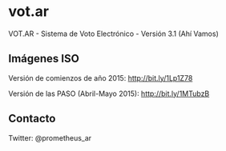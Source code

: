 # vot.ar

VOT.AR - Sistema de Voto Electrónico - Versión 3.1 (Ahí Vamos)

## Imágenes ISO

Versión de comienzos de año 2015: http://bit.ly/1Lp1Z78

Versión de las PASO (Abril-Mayo 2015): http://bit.ly/1MTubzB

## Contacto

Twitter: @prometheus_ar
